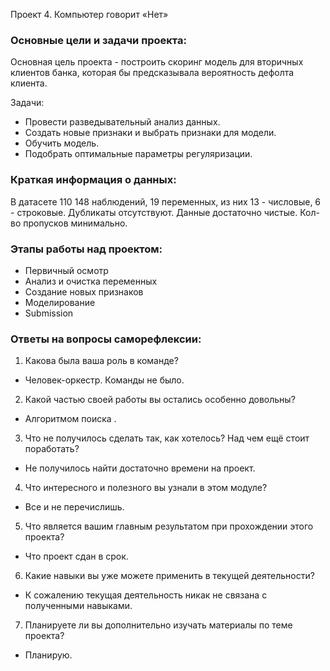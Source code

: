 Проект 4. Компьютер говорит «Нет»

### Основные цели и задачи проекта:  

Основная цель проекта - построить скоринг модель для вторичных клиентов банка, 
которая бы предсказывала вероятность дефолта клиента.

Задачи:
- Провести разведывательный анализ данных.
- Создать новые признаки и выбрать признаки для модели.
- Обучить модель.
- Подобрать оптимальные параметры регуляризации.  

### Краткая информация о данных:  

В датасете 110 148 наблюдений, 19 переменных, из них 13 - числовые, 6 - строковые. 
Дубликаты отсутствуют. Данные достаточно чистые. Кол-во пропусков минимально.

### Этапы работы над проектом:
- Первичный осмотр
- Анализ и очистка переменных
- Создание новых признаков
- Моделирование
- Submission
### Ответы на вопросы саморефлексии:

1. Какова была ваша роль в команде?

- Человек-оркестр. Команды не было.

2. Какой частью своей работы вы остались особенно довольны?

- Алгоритмом поиска .

3. Что не получилось сделать так, как хотелось? Над чем ещё стоит поработать?

- Не получилось найти достаточно времени на проект.

4. Что интересного и полезного вы узнали в этом модуле?

- Все и не перечислишь.

5. Что является вашим главным результатом при прохождении этого проекта?

- Что проект сдан в срок.

6. Какие навыки вы уже можете применить в текущей деятельности?

- К сожалению текущая деятельность никак не связана с полученными навыками.

7. Планируете ли вы дополнительно изучать материалы по теме проекта?

- Планирую.